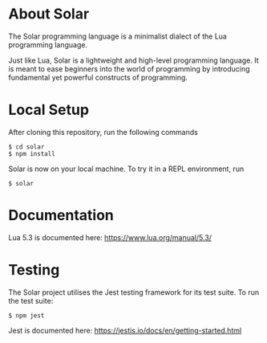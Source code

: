 About Solar
===========

The Solar programming language is a minimalist dialect of the Lua programming language.

Just like Lua, Solar is a lightweight and high-level programming language. It is meant to ease beginners into the world of programming by introducing fundamental yet powerful constructs of programming.

Local Setup
===========

After cloning this repository, run the following commands

``` {.}
$ cd solar
$ npm install
```

Solar is now on your local machine. To try it in a REPL environment, run

``` {.}
$ solar
```

Documentation
=============

Lua 5.3 is documented here: <https://www.lua.org/manual/5.3/>

Testing
=======

The Solar project utilises the Jest testing framework for its test suite. To run the test suite:
``` {.}
$ npm jest
```

Jest is documented here: <https://jestjs.io/docs/en/getting-started.html>
